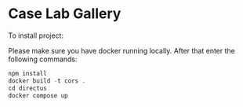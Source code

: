 # Case Lab Gallery

To install project:

Please make sure you have docker running locally.
After that enter the following commands:

```js
npm install
docker build -t cors .
cd directus
docker compose up
```

